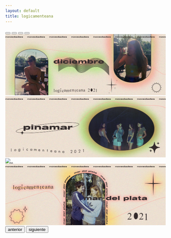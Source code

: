 ```yaml
---
layout: default
title: logicamenteana
---
```

   <div class="container-fluid pt-0 px-0">
      <div class="row">
        <div id="carousel" class="carousel slide col px-0" data-bs-ride="carousel">
          <div class="carousel-indicators my-0">
            <button type="button" data-bs-target="#carousel" data-bs-slide-to="0" class="active" aria-current="true" aria-label="Slide 1"></button>
            <button type="button" data-bs-target="#carousel" data-bs-slide-to="1" aria-label="Slide 2"></button>
            <button type="button" data-bs-target="#carousel" data-bs-slide-to="2" aria-label="Slide 3"></button>
            <button type="button" data-bs-target="#carousel" data-bs-slide-to="3" aria-label="Slide 4"></button>
          </div>
          <div class="carousel-inner">
            <div class="carousel-item active">
             <a href="diciembre.html"><img src="img/carousel/diciembre.jpg" class="d-block w-100" alt=".."></a>
             <div class="carousel-caption d-none d-md-block"></div>
            </div>
            <div class="carousel-item">
              <a href="experiencias/analogicas/pinamar2021.html"><img src="img/carousel/pinamar.jpg" class="d-block w-100" alt=".."></a>
              <div class="carousel-caption d-none d-md-block"></div>
            </div>
            <div class="carousel-item">
             <a href="experiencias/analogicas/cumple.html"><img src="img/carousel/cumpleaños.jpg" class="d-block w-100" alt=".."></a>
             <div class="carousel-caption d-none d-md-block"></div>
            </div>
            <div class="carousel-item">
              <a href="experiencias/analogicas/mardel.html"><img src="img/carousel/mar del plata.jpg" class="d-block w-100" alt=".."></a>
              <div class="carousel-caption d-none d-md-block"></div>
             </div>
          </div>
          <button class="carousel-control-prev" type="button" data-bs-target="#carousel"  data-bs-slide="prev">
            <span class="carousel-control-prev-icon" aria-hidden="true"></span>
            <span class="visually-hidden">anterior</span>
          </button>
          <button class="carousel-control-next" type="button" data-bs-target="#carousel"  data-bs-slide="next">
            <span class="carousel-control-next-icon" aria-hidden="true"></span>
            <span class="visually-hidden">siguiente</span>
          </button>
        </div>
      </div>
    </div>